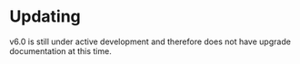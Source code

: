 # Updating

v6.0 is still under active development and therefore does not have upgrade documentation at this time.